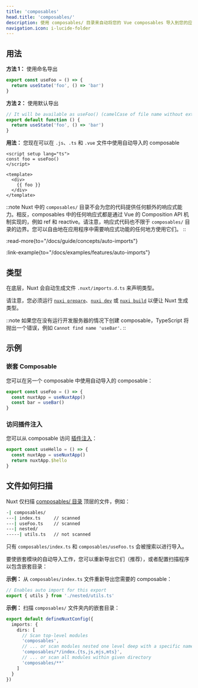 ```yaml
---
title: 'composables'
head.title: 'composables/'
description: 使用 composables/ 目录来自动将您的 Vue composables 导入到您的应用程序中。
navigation.icon: i-lucide-folder
---
```


## 用法

**方法 1：** 使用命名导出

```js [composables/useFoo.ts]
export const useFoo = () => {
  return useState('foo', () => 'bar')
}
```

**方法 2：** 使用默认导出

```js [composables/use-foo.ts or composables/useFoo.ts]
// It will be available as useFoo() (camelCase of file name without extension)
export default function () {
  return useState('foo', () => 'bar')
}
```

**用法：** 您现在可以在 `.js`、`.ts` 和 `.vue` 文件中使用自动导入的 composable

```vue [app.vue]
<script setup lang="ts">
const foo = useFoo()
</script>

<template>
  <div>
    {{ foo }}
  </div>
</template>
```

::note
Nuxt 中的 `composables/` 目录不会为您的代码提供任何额外的响应式能力。相反，composables 中的任何响应式都是通过 Vue 的 Composition API 机制实现的，例如 ref 和 reactive。请注意，响应式代码也不限于 `composables/` 目录的边界。您可以自由地在应用程序中需要响应式功能的任何地方使用它们。
::

:read-more{to="/docs/guide/concepts/auto-imports"}

:link-example{to="/docs/examples/features/auto-imports"}

## 类型

在底层，Nuxt 会自动生成文件 `.nuxt/imports.d.ts` 来声明类型。

请注意，您必须运行 [`nuxi prepare`](/docs/api/commands/prepare)、[`nuxi dev`](/docs/api/commands/dev) 或 [`nuxi build`](/docs/api/commands/build) 以便让 Nuxt 生成类型。

::note
如果您在没有运行开发服务器的情况下创建 composable，TypeScript 将抛出一个错误，例如 `Cannot find name 'useBar'`.
::

## 示例

### 嵌套 Composable

您可以在另一个 composable 中使用自动导入的 composable：

```js [composables/test.ts]
export const useFoo = () => {
  const nuxtApp = useNuxtApp()
  const bar = useBar()
}
```

### 访问插件注入

您可以从 composable 访问 [插件注入](/docs/guide/directory-structure/plugins#providing-helpers)：

```js [composables/test.ts]
export const useHello = () => {
  const nuxtApp = useNuxtApp()
  return nuxtApp.$hello
}
```

## 文件如何扫描

Nuxt 仅扫描 [composables/ 目录](/docs/guide/directory-structure/composables) 顶层的文件，例如：

```bash [Directory Structure]
-| composables/
---| index.ts     // scanned
---| useFoo.ts    // scanned
---| nested/
-----| utils.ts   // not scanned
```

只有 `composables/index.ts` 和 `composables/useFoo.ts` 会被搜索以进行导入。

要使嵌套模块的自动导入工作，您可以重新导出它们（推荐），或者配置扫描程序以包含嵌套目录：

**示例：** 从 `composables/index.ts` 文件重新导出您需要的 composable：

```ts [composables/index.ts]
// Enables auto import for this export
export { utils } from './nested/utils.ts'
```

**示例：** 扫描 `composables/` 文件夹内的嵌套目录：

```ts twoslash [nuxt.config.ts]
export default defineNuxtConfig({
  imports: {
    dirs: [
      // Scan top-level modules
      'composables',
      // ... or scan modules nested one level deep with a specific name and file extension
      'composables/*/index.{ts,js,mjs,mts}',
      // ... or scan all modules within given directory
      'composables/**'
    ]
  }
})
```
